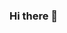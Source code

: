### Hi there 👋

<!--
**praful-vats/praful-vats** is a ✨ _special_ ✨ repository because its `README.md` (this file) appears on your GitHub profile.

Here are some ideas to get you started:

- 🔭 I’m currently working on ...01001001
- 🌱 I’m currently learning ...0111100
- 👯 I’m looking to collaborate on ...1010001
- 🤔 I’m looking for help with ...1110001
- 💬 Ask me about ...-0101001
- 📫 How to reach me: ...0111011
- 😄 Pronouns: ...1110001
- ⚡ Fun fact: ...1010010
-->
